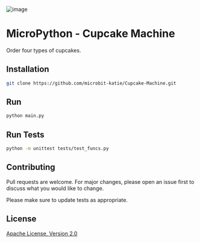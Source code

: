 ![image](https://github.com/microbit-katie/Cupcake-Machine/blob/main/Cupcake%20Machine.png?raw=true)

# MicroPython - Cupcake Machine
Order four types of cupcakes.


## Installation
```bash
git clone https://github.com/microbit-katie/Cupcake-Machine.git
```

## Run 
```bash
python main.py
```

## Run Tests
```bash
python -m unittest tests/test_funcs.py
```

## Contributing
Pull requests are welcome. For major changes, please open an issue first to discuss what you would like to change.

Please make sure to update tests as appropriate.

## License
[Apache License, Version 2.0](https://www.apache.org/licenses/LICENSE-2.0)
